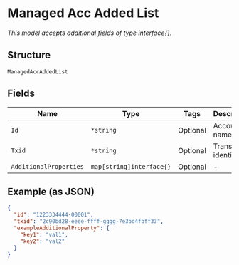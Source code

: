 
# Managed Acc Added List

*This model accepts additional fields of type interface{}.*

## Structure

`ManagedAccAddedList`

## Fields

| Name | Type | Tags | Description |
|  --- | --- | --- | --- |
| `Id` | `*string` | Optional | Account name |
| `Txid` | `*string` | Optional | Transaction identifier |
| `AdditionalProperties` | `map[string]interface{}` | Optional | - |

## Example (as JSON)

```json
{
  "id": "1223334444-00001",
  "txid": "2c90bd28-eeee-ffff-gggg-7e3bd4fbff33",
  "exampleAdditionalProperty": {
    "key1": "val1",
    "key2": "val2"
  }
}
```

